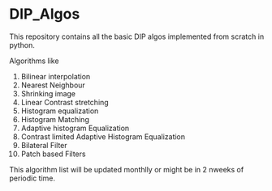 # DIP_Algos

This repository contains all the basic DIP algos implemented from scratch in python.

Algorithms like 

1) Bilinear interpolation
2) Nearest Neighbour
3) Shrinking image
4) Linear Contrast stretching
5) Histogram equalization
6) Histogram Matching
7) Adaptive histogram Equalization
8) Contrast limited Adaptive Histogram Equalization
9) Bilateral Filter
10) Patch based Filters


This algorithm list will be updated monthlly or might be in 2 nweeks of periodic time.
